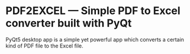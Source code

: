 # PDF2EXCEL —  Simple PDF to Excel converter built with PyQt
PyQt5 desktop app is a simple yet powerful app which converts a certain kind of PDF file to the Excel file. 
